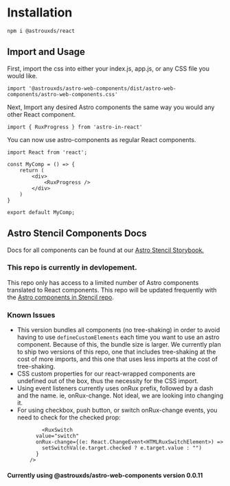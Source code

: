 # Installation

`npm i @astrouxds/react`

## Import and Usage

First, import the css into either your index.js, app.js, or any CSS file you would like.

`import '@astrouxds/astro-web-components/dist/astro-web-components/astro-web-components.css'`

Next, Import any desired Astro components the same way you would any other React component.

`import { RuxProgress } from 'astro-in-react'`

You can now use astro-components as regular React components.

```
import React from 'react';

const MyComp = () => {
    return (
        <div>
            <RuxProgress />
        </div>
    )
}

export default MyComp;
```

## Astro Stencil Components Docs

Docs for all components can be found at our [Astro Stencil Storybook.](https://astro-stencil.netlify.app/)

### This repo is currently in devlopement.

This repo only has access to a limited number of Astro components translated to React components. This repo will be updated frequently with the [Astro components in Stencil repo](https://github.com/RocketCommunicationsInc/astro-components-stencil).

### Known Issues

- This version bundles all components (no tree-shaking) in order to avoid having to use `defineCustomElements` each time you want to use an astro component. Because of this, the bundle size is larger.
  We currently plan to ship two versions of this repo, one that includes tree-shaking at the cost of more imports, and this one that uses less imports at the cost of tree-shaking.
- CSS custom properties for our react-wrapped components are undefined out of the box, thus the necessity for the CSS import.
- Using event listeners currently uses onRux prefix, followed by a dash and the name. ie, onRux-change. Not ideal, we are looking into changing it.
- For using checkbox, push button, or switch onRux-change events, you need to check for the checked prop:
  ```
          <RuxSwitch
        value="switch"
        onRux-change={(e: React.ChangeEvent<HTMLRuxSwitchElement>) =>
          setSwitchVal(e.target.checked ? e.target.value : "")
        }
      />
  ```

#### Currently using @astrouxds/astro-web-components version 0.0.11
